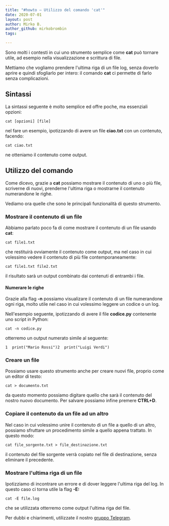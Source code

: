 ```yaml
---
title: "#howto – Utilizzo del comando 'cat'"
date: 2020-07-01
layout: post
author: Mirko B.
author_github: mirkobrombin
tags:

---
```

Sono molti i contesti in cui uno strumento semplice come **cat** può tornare utile, ad esempio nella visualizzazione e scrittura di file.

Mettiamo che vogliamo prendere l'ultima riga di un file log, senza doverlo aprire e quindi sfogliarlo per intero: il comando **cat** ci permette di farlo senza complicazioni.

## Sintassi

La sintassi seguente è molto semplice ed offre poche, ma essenziali opzioni:

    cat [opzioni] [file]

nel fare un esempio, ipotizzando di avere un file **ciao.txt** con un contenuto, facendo:

    cat ciao.txt

ne otteniamo il contenuto come output.

## Utilizzo del comando

Come dicevo, grazie a **cat** possiamo mostrare il contenuto di uno o più file, scriverne di nuovi, prenderne l'ultima riga o mostrarne il contenuto numerandone le righe. 

Vediamo ora quelle che sono le principali funzionalità di questo strumento.

### Mostrare il contenuto di un file

Abbiamo parlato poco fa di come mostrare il contenuto di un file usando **cat**:

    cat file1.txt

che restituirà ovviamente il contenuto come output, ma nel caso in cui volessimo vedere il contenuto di più file contemporaneamente:

    cat file1.txt file2.txt

il risultato sarà un output combinato dai contenuti di entrambi i file.

#### Numerare le righe

Grazie alla flag **-n** possiamo visualizare il contenuto di un file numerandone ogni riga, molto utile nel caso in cui volessimo leggere un codice o un log. 

Nell'esempio seguente, ipotizzando di avere il file **codice.py** contenente uno script in Python:

    cat -n codice.py

otterremo un output numerato simile al seguente:

    1  print("Mario Rossi")2  print("Luigi Verdi")

### Creare un file

Possiamo usare questo strumento anche per creare nuovi file, proprio come un editor di testo:

    cat > documento.txt

da questo momento possiamo digitare quello che sarà il contenuto del nostro nuovo documento. Per salvare possiamo infine premere **CTRL+D**.

### Copiare il contenuto da un file ad un altro

Nel caso in cui volessimo unire il contenuto di un file a quello di un altro, possiamo sfruttare un procedimento simile a quello appena trattato. In questo modo:

    cat file_sorgente.txt > file_destinazione.txt

il contenuto del file sorgente verrà copiato nel file di destinazione, senza eliminare il precedente.

### Mostrare l'ultima riga di un file

Ipotizziamo di incontrare un errore e di dover leggere l'ultima riga del log. In questo caso ci torna utile la flag **-E:**

    cat -E file.log

che se utilizzata otterremo come output l'ultima riga del file.

Per dubbi e chiarimenti, utilizzate il nostro [gruppo Telegram](https://t.me/linuxpeople).
